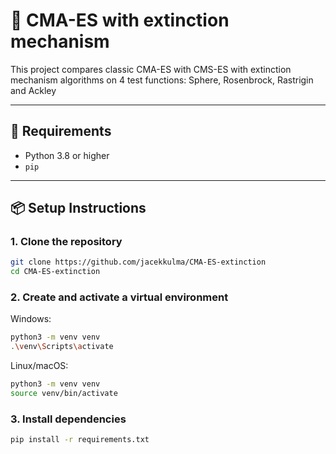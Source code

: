# 🧪 CMA-ES with extinction mechanism

This project compares classic CMA-ES with CMS-ES with extinction mechanism algorithms on 4 test functions: Sphere, Rosenbrock, Rastrigin and Ackley

---

## 🔧 Requirements

- Python 3.8 or higher
- `pip`

---

## 📦 Setup Instructions

### 1. Clone the repository

```bash
git clone https://github.com/jacekkulma/CMA-ES-extinction
cd CMA-ES-extinction
```
### 2. Create and activate a virtual environment
Windows:
```bash
python3 -m venv venv
.\venv\Scripts\activate 
```
Linux/macOS:
```bash
python3 -m venv venv
source venv/bin/activate
```

### 3. Install dependencies
```bash
pip install -r requirements.txt
```

